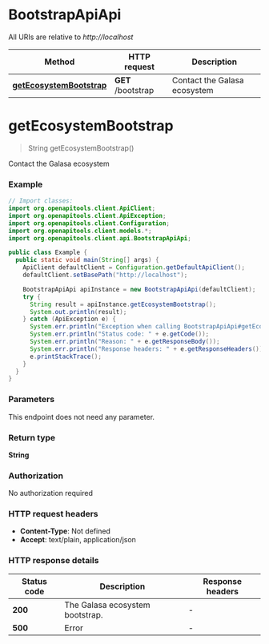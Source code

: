 # BootstrapApiApi

All URIs are relative to *http://localhost*

| Method | HTTP request | Description |
|------------- | ------------- | -------------|
| [**getEcosystemBootstrap**](BootstrapApiApi.md#getEcosystemBootstrap) | **GET** /bootstrap | Contact the Galasa ecosystem |


<a name="getEcosystemBootstrap"></a>
# **getEcosystemBootstrap**
> String getEcosystemBootstrap()

Contact the Galasa ecosystem

### Example
```java
// Import classes:
import org.openapitools.client.ApiClient;
import org.openapitools.client.ApiException;
import org.openapitools.client.Configuration;
import org.openapitools.client.models.*;
import org.openapitools.client.api.BootstrapApiApi;

public class Example {
  public static void main(String[] args) {
    ApiClient defaultClient = Configuration.getDefaultApiClient();
    defaultClient.setBasePath("http://localhost");

    BootstrapApiApi apiInstance = new BootstrapApiApi(defaultClient);
    try {
      String result = apiInstance.getEcosystemBootstrap();
      System.out.println(result);
    } catch (ApiException e) {
      System.err.println("Exception when calling BootstrapApiApi#getEcosystemBootstrap");
      System.err.println("Status code: " + e.getCode());
      System.err.println("Reason: " + e.getResponseBody());
      System.err.println("Response headers: " + e.getResponseHeaders());
      e.printStackTrace();
    }
  }
}
```

### Parameters
This endpoint does not need any parameter.

### Return type

**String**

### Authorization

No authorization required

### HTTP request headers

 - **Content-Type**: Not defined
 - **Accept**: text/plain, application/json

### HTTP response details
| Status code | Description | Response headers |
|-------------|-------------|------------------|
| **200** | The Galasa ecosystem bootstrap. |  -  |
| **500** | Error |  -  |

